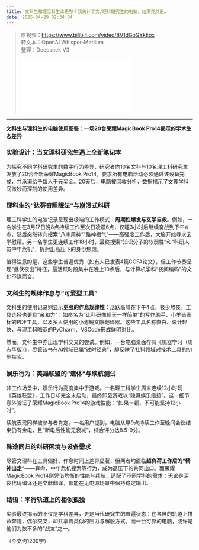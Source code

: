 ```yaml
---
title: 文科生和理工科生谁更卷？我统计了文/理科研究生的电脑，结果竟然是…
date: 2025-04-29 02:34:04
---
```


> 原视频：https://www.bilibili.com/video/BV1dGoGYkEox<br>转文本：OpenAI Whisper-Medium<br>整理：Deepseek V3
>
> <iframe src="//player.bilibili.com/player.html?bvid=BV1dGoGYkEox&autoplay=0" scrolling="no" border="0" frameborder="no" framespacing="0" allowfullscreen="true"></iframe>

---

**文科生与理科生的电脑使用图鉴：一场20台荣耀MagicBook Pro14揭示的学术生态差异**  

### **实验设计：当文理科研究生遇上全新笔记本**  
为探究不同学科研究生的数字行为差异，研究者向10名文科与10名理工科研究生发放了20台全新荣耀MagicBook Pro14，要求所有电脑活动必须通过该设备完成，并承诺给予每人千元奖金。20天后，电脑被回收分析，数据揭示了文理学科间微妙而深刻的使用差异。  

### **理科生的“达芬奇睡眠法”与崩溃式科研**  
理工科学生的电脑记录呈现出极端的工作模式：**周期性爆发与玄学自救**。例如，一名学生在3月17日晚8点持续工作至次日凌晨6点，仅睡3小时后继续奋战到下午4点，随后突然转向搜索“八字用神”“路神福气”——高强度工作后，大脑开始寻求玄学慰藉。另一名学生更连续工作18小时，最终搜索“知识分子的软弱性”和“科研人员中年危机”，折射出高压下的身份焦虑。  

值得注意的是，这些学生普遍优秀（如有人已发表4篇CCFA论文），但工作节奏呈现“昼伏夜出”特征，最活跃时段集中在晚上10点后，与计算机学科“夜间编码”的文化不谋而合。  

### **文科生的规律作息与“可爱型工具”**  
文科生的使用记录则显示**更强的作息规律性**：活跃高峰在下午4点，极少熬夜。工具选择也更具“亲和力”：如命名为“让科研像聊天一样简单”的写作助手、小羊头图标的PDF工具，以及多人使用的小滤镜文献翻译器。这些工具名称直白、设计轻快，与理工科晦涩的PyCharm、VSCode形成鲜明对比。  

然而，文科生中亦出现学科交叉的尝试。例如，一台电脑桌面存有《机器学习（周志华版）》，尽管该书在AI领域已属“过时经典”，却反映了社科领域对技术工具的初步探索。  

### **娱乐行为：英雄联盟的“遗体”与续航测试**  
非工作场景中，娱乐行为高度集中于游戏。一名理工科学生周末连续12小时玩《英雄联盟》，工作日却完全未启动，最终卸载游戏以“隐藏娱乐痕迹”。这一细节意外验证了荣耀MagicBook Pro14的游戏性能：“如果卡顿，不可能坚持12小时”。  

续航表现同样被参与者肯定。一名用户提到，电脑从早9点持续工作至晚间会议结束仍有余电，且“断电后性能无衰减”，综合评分达8.5-9分。  

### **殊途同归的科研困境与设备需求**  
尽管文理科在工具偏好、作息时间上差异显著，但两者均面临**超负荷工作后的“精神出走”**——算命、中年危机搜索等行为，成为高压下的共同出口。而荣耀MagicBook Pro14则凭借均衡的性能与续航，适配了不同学科的需求：无论是深夜代码编译还是文献翻译，都能在无电源场景中保持稳定输出。  

### **结语：平行轨道上的相似孤独**  
实验最终揭示的不仅是学科差异，更是当代研究生的普遍状态：在各自的轨道上拼命奔跑，偶尔交叉，却共享着类似的压力与解脱方式。而一台可靠的电脑，或许是他们为数不多的“战友”之一。  

（全文约1200字）